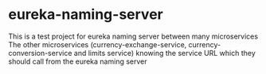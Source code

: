 # eureka-naming-server

This is a test project for eureka naming server between many microservices
The other microservices (currency-exchange-service, currency-conversion-service and limits service) knowing the service URL which they should call from the eureka naming server 
